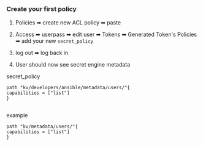 ##

### Create your first policy


1. Policies ➡ create new ACL policy ➡ paste 

2. Access ➡ userpass ➡ edit user ➡ Tokens ➡ Generated Token's Policies ➡ add your new `secret_policy`

3. log out ➡ log back in

4. User should now see secret engine metadata


secret_policy
```
path "kv/developers/ansible/metadata/users/"{
capabilities = ["list"]
}
```

##

example
```
path "kv/metadata/users/"{
capabilities = ["list"]
}
```
